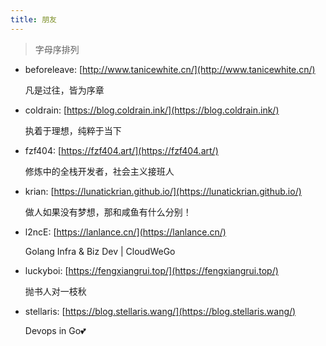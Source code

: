 ```yaml
---
title: 朋友
---
```


> 字母序排列

- beforeleave: [http://www.tanicewhite.cn/](http://www.tanicewhite.cn/)

    凡是过往，皆为序章

- coldrain: [https://blog.coldrain.ink/](https://blog.coldrain.ink/)

    执着于理想，纯粹于当下

- fzf404: [https://fzf404.art/](https://fzf404.art/)

    修炼中的全栈开发者，社会主义接班人

- krian: [https://lunatickrian.github.io/](https://lunatickrian.github.io/)

    做人如果没有梦想，那和咸鱼有什么分别！

- l2ncE: [https://lanlance.cn/](https://lanlance.cn/)

    Golang Infra & Biz Dev | CloudWeGo

- luckyboi: [https://fengxiangrui.top/](https://fengxiangrui.top/)

    抛书人对一枝秋

- stellaris: [https://blog.stellaris.wang/](https://blog.stellaris.wang/)

    Devops in Go<span class="emoji">💕</span>
